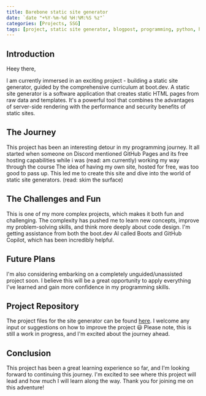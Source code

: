 ```yaml
---
title: Barebone static site generator
date: `date "+%Y-%m-%d %H:%M:%S %z"`
categories: [Projects, SSG]
tags: [project, static site generator, blogpost, programming, python, html, regex, static content] # TAG always lowercase
---
```


## Introduction

Heey there, 

I am currently immersed in an exciting project - building a static site generator, guided by the comprehensive curriculum at boot.dev. A static site generator is a software application that creates static HTML pages from raw data and templates. It's a powerful tool that combines the advantages of server-side rendering with the performance and security benefits of static sites.

## The Journey

This project has been an interesting detour in my programming journey. It all started when someone on Discord mentioned GitHub Pages and its free hosting capabilities while i was (read: am currently) working my way through the course The idea of having my own site, hosted for free, was too good to pass up. This led me to create this site and dive into the world of static site generators. (read: skim the surface)

## The Challenges and Fun

This is one of my more complex projects, which makes it both fun and challenging. The complexity has pushed me to learn new concepts, improve my problem-solving skills, and think more deeply about code design. I'm getting assistance from both the boot.dev AI called Boots and GitHub Copilot, which has been incredibly helpful.

## Future Plans

I'm also considering embarking on a completely unguided/unassisted project soon. I believe this will be a great opportunity to apply everything I've learned and gain more confidence in my programming skills.

## Project Repository

The project files for the site generator can be found [here](https://github.com/mehrain/static_site_gen). I welcome any input or suggestions on how to improve the project :smiley: Please note, this is still a work in progress, and I'm excited about the journey ahead.

## Conclusion

This project has been a great learning experience so far, and I'm looking forward to continuing this journey. I'm excited to see where this project will lead and how much I will learn along the way. Thank you for joining me on this adventure!